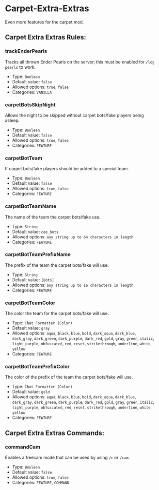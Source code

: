# Carpet-Extra-Extras
Even more features for the carpet mod.

## Carpet Extra Extras Rules:
### trackEnderPearls
Tracks all thrown Ender Pearls on the server; this must be enabled for `/log pearls` to work.
* Type: `Boolean`
* Default value: `false`
* Allowed options: `true`, `false`
* Categories: `VANILLA`

### carpetBotsSkipNight
Allows the night to be skipped without carpet bots/fake players being asleep.
* Type: `Boolean`
* Default value: `false`
* Allowed options: `true`, `false`
* Categories: `FEATURE`

### carpetBotTeam
If carpet bots/fake players should be added to a special team.
* Type: `Boolean`
* Default value: `false`
* Allowed options: `true`, `false`
* Categories: `FEATURE`

### carpetBotTeamName
The name of the team the carpet bots/fake use.
* Type: `String`
* Default value: `cee_bots`
* Allowed options: `any string up to 64 characters in length`
* Categories: `FEATURE`

### carpetBotTeamPrefixName
The prefix of the team the carpet bots/fake will use.
* Type: `String`
* Default value: `[Bots]`
* Allowed options: `any string up to 16 characters in length`
* Categories: `FEATURE`

### carpetBotTeamColor
The color the team for the carpet bots/fake will use.
* Type: `Chat Formatter (Color)`
* Default value: `gray`
* Allowed options: `aqua`, `black`, `blue`, `bold`, `dark_aqua`, `dark_blue`, `dark_gray`, `dark_green`, `dark_purple`, `dark_red`, `gold`, `gray`, `green`, `italic`, `light_purple`, `obfuscated`, `red`, `reset`, `strikethrough`, `underline`, `white`, `yellow`
* Categories: `FEATURE`

### carpetBotTeamPrefixColor
The color of the prefix of the team the carpet bots/fake will use.
* Type: `Chat Formatter (Color)`
* Default value: `gold`
* Allowed options: `aqua`, `black`, `blue`, `bold`, `dark_aqua`, `dark_blue`, `dark_gray`, `dark_green`, `dark_purple`, `dark_red`, `gold`, `gray`, `green`, `italic`, `light_purple`, `obfuscated`, `red`, `reset`, `strikethrough`, `underline`, `white`, `yellow`
* Categories: `FEATURE`

## Carpet Extra Extras Commands:
### commandCam
Enables a freecam mode that can be used by using `/c` or `/cam`.
* Type: `Boolean`
* Default value: `false`
* Allowed options: `true`, `false`
* Categories: `FEATURE`, `COMMAND`
